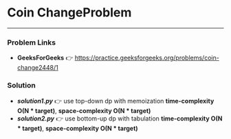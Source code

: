 # Coin ChangeProblem

---

### Problem Links
- **__GeeksForGeeks__** :point_right: https://practice.geeksforgeeks.org/problems/coin-change2448/1

### Solution
- **_solution1.py_** :point_right: use top-down dp with memoization **time-complexity O(N * target)**, **space-complexity O(N * target)**
- **_solution2.py_** :point_right: use bottom-up dp with tabulation **time-complexity O(N * target)**, **space-complexity O(N * target)**
